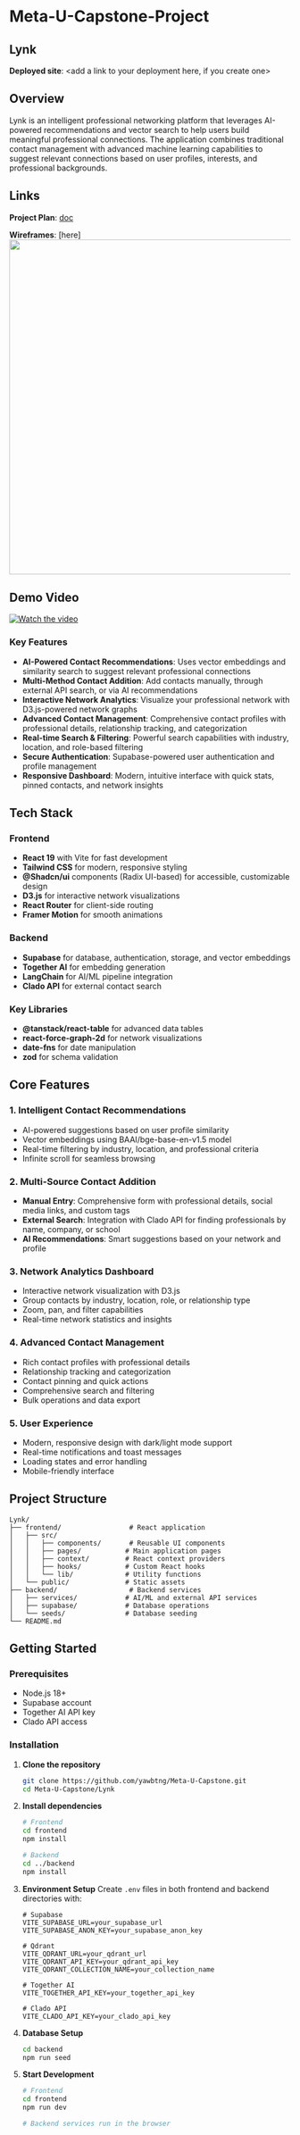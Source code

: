 # Meta-U-Capstone-Project
## Lynk

**Deployed site**: <add a link to your deployment here, if you create one>

## Overview
Lynk is an intelligent professional networking platform that leverages AI-powered recommendations and vector search to help users build meaningful professional connections. The application combines traditional contact management with advanced machine learning capabilities to suggest relevant connections based on user profiles, interests, and professional backgrounds.


## Links
**Project Plan**: [doc](https://docs.google.com/document/d/1247j3yXhOr8HSFaHEmbuIilBysTZ2g5dqh01ur1Pmog) <br>

**Wireframes**: [here]<add a link to wire frames>
<img src="OR_INSERT_INLINE_YOUR_WIREFRAME_IMAGE_URL" width=600>

<add any other links here as you work on your project>

## Demo Video
[![Watch the video](https://github.com/user-attachments/assets/108cb011-0838-4005-b344-7a1e59b25eb8)](https://drive.google.com/file/d/1e4Gcdz_djTSsnb5HdvckwMwPOQu3RHoG/view?usp=sharing)






### Key Features
- **AI-Powered Contact Recommendations**: Uses vector embeddings and similarity search to suggest relevant professional connections
- **Multi-Method Contact Addition**: Add contacts manually, through external API search, or via AI recommendations
- **Interactive Network Analytics**: Visualize your professional network with D3.js-powered network graphs
- **Advanced Contact Management**: Comprehensive contact profiles with professional details, relationship tracking, and categorization
- **Real-time Search & Filtering**: Powerful search capabilities with industry, location, and role-based filtering
- **Secure Authentication**: Supabase-powered user authentication and profile management
- **Responsive Dashboard**: Modern, intuitive interface with quick stats, pinned contacts, and network insights

## Tech Stack

### Frontend
- **React 19** with Vite for fast development
- **Tailwind CSS** for modern, responsive styling
- **@Shadcn/ui** components (Radix UI-based) for accessible, customizable design
- **D3.js** for interactive network visualizations
- **React Router** for client-side routing
- **Framer Motion** for smooth animations

### Backend
- **Supabase** for database, authentication, storage, and vector embeddings
- **Together AI** for embedding generation
- **LangChain** for AI/ML pipeline integration
- **Clado API** for external contact search

### Key Libraries
- **@tanstack/react-table** for advanced data tables
- **react-force-graph-2d** for network visualizations
- **date-fns** for date manipulation
- **zod** for schema validation

## Core Features

### 1. Intelligent Contact Recommendations
- AI-powered suggestions based on user profile similarity
- Vector embeddings using BAAI/bge-base-en-v1.5 model
- Real-time filtering by industry, location, and professional criteria
- Infinite scroll for seamless browsing

### 2. Multi-Source Contact Addition
- **Manual Entry**: Comprehensive form with professional details, social media links, and custom tags
- **External Search**: Integration with Clado API for finding professionals by name, company, or school
- **AI Recommendations**: Smart suggestions based on your network and profile

### 3. Network Analytics Dashboard
- Interactive network visualization with D3.js
- Group contacts by industry, location, role, or relationship type
- Zoom, pan, and filter capabilities
- Real-time network statistics and insights

### 4. Advanced Contact Management
- Rich contact profiles with professional details
- Relationship tracking and categorization
- Contact pinning and quick actions
- Comprehensive search and filtering
- Bulk operations and data export

### 5. User Experience
- Modern, responsive design with dark/light mode support
- Real-time notifications and toast messages
- Loading states and error handling
- Mobile-friendly interface


## Project Structure

```
Lynk/
├── frontend/                 # React application
│   ├── src/
│   │   ├── components/       # Reusable UI components
│   │   ├── pages/           # Main application pages
│   │   ├── context/         # React context providers
│   │   ├── hooks/           # Custom React hooks
│   │   └── lib/             # Utility functions
│   └── public/              # Static assets
├── backend/                  # Backend services
│   ├── services/            # AI/ML and external API services
│   ├── supabase/            # Database operations
│   └── seeds/               # Database seeding
└── README.md
```

## Getting Started

### Prerequisites
- Node.js 18+ 
- Supabase account
- Together AI API key
- Clado API access

### Installation

1. **Clone the repository**
   ```bash
   git clone https://github.com/yawbtng/Meta-U-Capstone.git
   cd Meta-U-Capstone/Lynk
   ```

2. **Install dependencies**
   ```bash
   # Frontend
   cd frontend
   npm install
   
   # Backend
   cd ../backend
   npm install
   ```

3. **Environment Setup**
   Create `.env` files in both frontend and backend directories with:
   ```
   # Supabase
   VITE_SUPABASE_URL=your_supabase_url
   VITE_SUPABASE_ANON_KEY=your_supabase_anon_key
   
   # Qdrant
   VITE_QDRANT_URL=your_qdrant_url
   VITE_QDRANT_API_KEY=your_qdrant_api_key
   VITE_QDRANT_COLLECTION_NAME=your_collection_name
   
   # Together AI
   VITE_TOGETHER_API_KEY=your_together_api_key
   
   # Clado API
   VITE_CLADO_API_KEY=your_clado_api_key
   ```

4. **Database Setup**
   ```bash
   cd backend
   npm run seed
   ```

5. **Start Development**
   ```bash
   # Frontend
   cd frontend
   npm run dev
   
   # Backend services run in the browser
   ```
